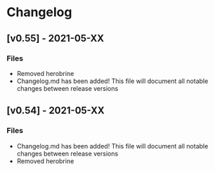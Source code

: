 # Changelog

## [v0.55] -  2021-05-XX
### Files
- Removed herobrine
- Changelog.md has been added! This file will document all notable changes between release versions

## [v0.54] -  2021-05-XX
### Files
- Changelog.md has been added! This file will document all notable changes between release versions
- Removed herobrine